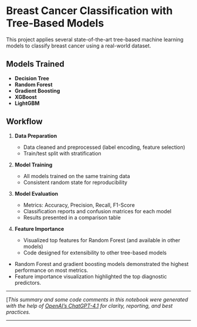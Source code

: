 # Breast Cancer Classification with Tree-Based Models

This project applies several state-of-the-art tree-based machine learning models to classify breast cancer using a real-world dataset.

## Models Trained

- **Decision Tree**
- **Random Forest**
- **Gradient Boosting**
- **XGBoost**
- **LightGBM**

## Workflow

1. **Data Preparation**
    - Data cleaned and preprocessed (label encoding, feature selection)
    - Train/test split with stratification

2. **Model Training**
    - All models trained on the same training data
    - Consistent random state for reproducibility

3. **Model Evaluation**
    - Metrics: Accuracy, Precision, Recall, F1-Score
    - Classification reports and confusion matrices for each model
    - Results presented in a comparison table

4. **Feature Importance**
    - Visualized top features for Random Forest (and available in other models)
    - Code designed for extensibility to other tree-based models




- Random Forest and gradient boosting models demonstrated the highest performance on most metrics.
- Feature importance visualization highlighted the top diagnostic predictors.



---

[*This summary and some code comments in this notebook were generated with the help of [OpenAI’s ChatGPT-4.1](https://openai.com) for clarity, reporting, and best practices.*

---
